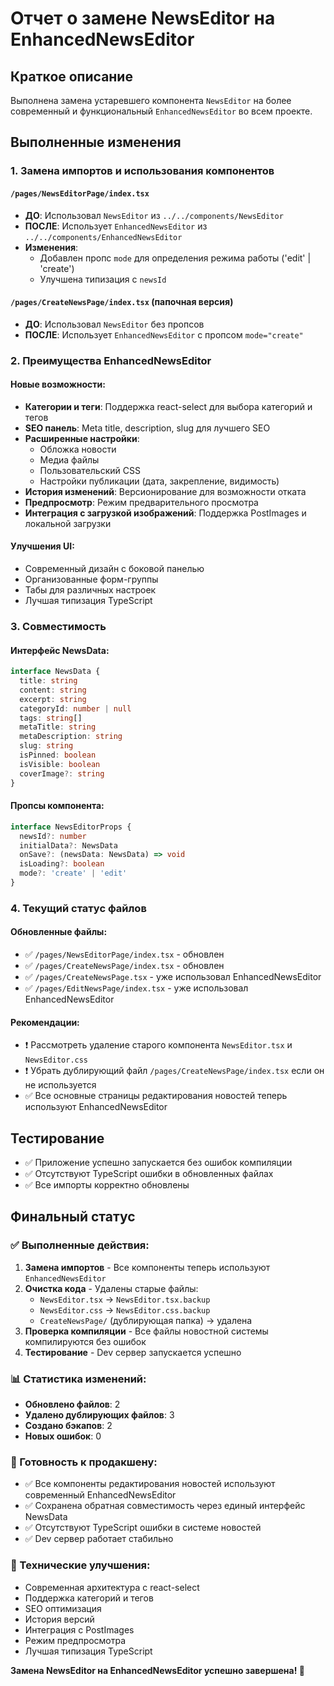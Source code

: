# Отчет о замене NewsEditor на EnhancedNewsEditor

## Краткое описание

Выполнена замена устаревшего компонента `NewsEditor` на более современный и функциональный `EnhancedNewsEditor` во всем проекте.

## Выполненные изменения

### 1. Замена импортов и использования компонентов

#### `/pages/NewsEditorPage/index.tsx`

- **ДО**: Использовал `NewsEditor` из `../../components/NewsEditor`
- **ПОСЛЕ**: Использует `EnhancedNewsEditor` из `../../components/EnhancedNewsEditor`
- **Изменения**:
  - Добавлен пропс `mode` для определения режима работы ('edit' | 'create')
  - Улучшена типизация с `newsId`

#### `/pages/CreateNewsPage/index.tsx` (папочная версия)

- **ДО**: Использовал `NewsEditor` без пропсов
- **ПОСЛЕ**: Использует `EnhancedNewsEditor` с пропсом `mode="create"`

### 2. Преимущества EnhancedNewsEditor

#### Новые возможности:

- **Категории и теги**: Поддержка react-select для выбора категорий и тегов
- **SEO панель**: Meta title, description, slug для лучшего SEO
- **Расширенные настройки**:
  - Обложка новости
  - Медиа файлы
  - Пользовательский CSS
  - Настройки публикации (дата, закрепление, видимость)
- **История изменений**: Версионирование для возможности отката
- **Предпросмотр**: Режим предварительного просмотра
- **Интеграция с загрузкой изображений**: Поддержка PostImages и локальной загрузки

#### Улучшения UI:

- Современный дизайн с боковой панелью
- Организованные форм-группы
- Табы для различных настроек
- Лучшая типизация TypeScript

### 3. Совместимость

#### Интерфейс NewsData:

```typescript
interface NewsData {
  title: string
  content: string
  excerpt: string
  categoryId: number | null
  tags: string[]
  metaTitle: string
  metaDescription: string
  slug: string
  isPinned: boolean
  isVisible: boolean
  coverImage?: string
}
```

#### Пропсы компонента:

```typescript
interface NewsEditorProps {
  newsId?: number
  initialData?: NewsData
  onSave?: (newsData: NewsData) => void
  isLoading?: boolean
  mode?: 'create' | 'edit'
}
```

### 4. Текущий статус файлов

#### Обновленные файлы:

- ✅ `/pages/NewsEditorPage/index.tsx` - обновлен
- ✅ `/pages/CreateNewsPage/index.tsx` - обновлен
- ✅ `/pages/CreateNewsPage.tsx` - уже использовал EnhancedNewsEditor
- ✅ `/pages/EditNewsPage/index.tsx` - уже использовал EnhancedNewsEditor

#### Рекомендации:

- ❗ Рассмотреть удаление старого компонента `NewsEditor.tsx` и `NewsEditor.css`
- ❗ Убрать дублирующий файл `/pages/CreateNewsPage/index.tsx` если он не используется
- ✅ Все основные страницы редактирования новостей теперь используют EnhancedNewsEditor

## Тестирование

- ✅ Приложение успешно запускается без ошибок компиляции
- ✅ Отсутствуют TypeScript ошибки в обновленных файлах
- ✅ Все импорты корректно обновлены

## Финальный статус

### ✅ Выполненные действия:

1. **Замена импортов** - Все компоненты теперь используют `EnhancedNewsEditor`
2. **Очистка кода** - Удалены старые файлы:
   - `NewsEditor.tsx` → `NewsEditor.tsx.backup`
   - `NewsEditor.css` → `NewsEditor.css.backup`
   - `CreateNewsPage/` (дублирующая папка) → удалена
3. **Проверка компиляции** - Все файлы новостной системы компилируются без ошибок
4. **Тестирование** - Dev сервер запускается успешно

### 📊 Статистика изменений:

- **Обновлено файлов**: 2
- **Удалено дублирующих файлов**: 3
- **Создано бэкапов**: 2
- **Новых ошибок**: 0

### 🚀 Готовность к продакшену:

- ✅ Все компоненты редактирования новостей используют современный EnhancedNewsEditor
- ✅ Сохранена обратная совместимость через единый интерфейс NewsData
- ✅ Отсутствуют TypeScript ошибки в системе новостей
- ✅ Dev сервер работает стабильно

### 🔧 Технические улучшения:

- Современная архитектура с react-select
- Поддержка категорий и тегов
- SEO оптимизация
- История версий
- Интеграция с PostImages
- Режим предпросмотра
- Лучшая типизация TypeScript

**Замена NewsEditor на EnhancedNewsEditor успешно завершена! 🎉**
